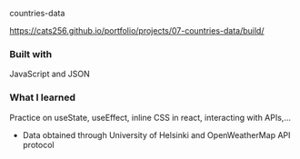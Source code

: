 countries-data

https://cats256.github.io/portfolio/projects/07-countries-data/build/

### Built with

JavaScript and JSON

### What I learned

Practice on useState, useEffect, inline CSS in react, interacting with APIs,...

- Data obtained through University of Helsinki and OpenWeatherMap API protocol
